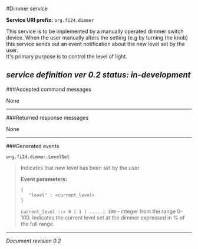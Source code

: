 #Dimmer service

**Service URI prefix:**    `org.fi24.dimmer`

This service is to be implemented by a manually operated dimmer switch device. When the user manually alters the setting (e.g by turning the knob) this service sends out an event notification about the new level set by the user.  
It's primary purpose is to control the level of light.

*service definition ver 0.2*
*status: in-development*
---

###Accepted command messages

None

---


###Returned response messages

None

---

###Generated events

`org.fi24.dimmer.LevelSet`
> Indicates that new level has been set by the user
> 
> **Event parameters:**
> ```
> {
>    "level" : <current_level>
> }
> ```
> `current_level ::= 0 | 1 | .....| 100` - integer from the range 0-100. Indicates the current level set at the dimmer expressed in % of the full range.


---

*Document revision 0.2*

